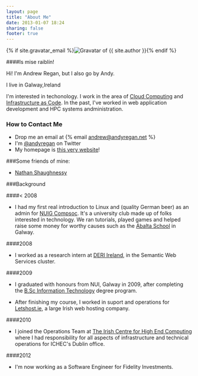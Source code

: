 ```yaml
---
layout: page
title: "About Me"
date: 2013-01-07 18:24
sharing: false
footer: true
---
```


{% if site.gravatar_email %}<img class="center" src="{% gravatar_image 200 %}" title="Gravatar of {{ site.author }}" />{% endif %}

####Is mise raibl&iacute;n!

Hi! I'm <span itemprop="name">Andrew Regan</span>, but I also go by <span itemprop="nickname">Andy</span>.

I live in <span itemprop="address" itemscope itemtype="http://data-vocabulary.org/Address"><span itemprop="locality">Galway</span>,<span itemprop="region">Ireland</span></span>

I'm interested in techonology. I work in the area of [Cloud Computing][2] and [Infrastructure as Code][3]. In the past, I've worked in web application development and HPC systems andministration. 

### How to Contact Me

 - Drop me an email at {% email andrew@andyregan.net %}
 - I'm [@andyregan][4] on Twitter
 - My homepage is <a href="http://andyregan.net" itemprop="url">this very website</a>!

###Some friends of mine:
* <a href="http://www.synacron.com/" rel="friend">Nathan Shaughnessy</a>

###Background

####< 2008
 - I had my first real introduction to Linux and (quality German beer) as an admin for [NUIG Compsoc][5]. It's a university club made up of folks interested in technology. We ran tutorials, played games and helped raise some money for worthy causes such as the [&Aacute;balta School][6] in Galway. 

####2008
 - I worked as a research intern at [DERI Ireland][7], in the Semantic Web Services cluster.

####2009
 - I graduated with honours from NUI, Galway in 2009, after completing the [B.Sc Information Technology][8] degree program.

 - After finishing my course, I worked in suport and operations for [Letshost.ie][9], a large Irish web hosting company. 

####2010
 - I joined the Operations Team at [The Irish Centre for High End Computing][10] where I had responsibility for all aspects of infrastructure and technical operations for ICHEC's Dublin office.

####2012
 - I'm now working as a <span itemprop="title">Software Engineer</span> for <span itemprop="affiliation">Fidelity Investments</span>.


 [1]: http://en.wikipedia.org/wiki/Irish_language
 [2]: http://en.wikipedia.org/wiki/Cloud_computing
 [3]: http://www.somic.org/2012/09/28/concise-introduction-to-infrastructure-as-code/
 [4]: http://www.twitter.com/andyregan
 [5]: http://compsoc.ie/
 [6]: http://www.abaltaabaschool.galway.edu.ie/
 [7]: http://www.deri.ie/about/team/member/andrew_regan/
 [8]: http://www.it.nuigalway.ie/programmes_bsc_it.html
 [9]: http://www.letshost.ie
 [10]: http://www.ichec.ie/
